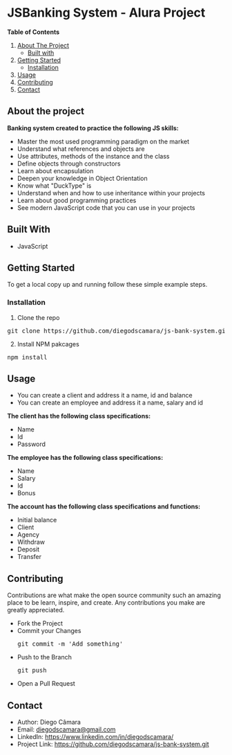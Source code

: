 # JSBanking System - Alura Project 

**Table of Contents**
1. [About The Project](https://github.com/diegodscamara/js-bank-system/blob/main/README.md#about-the-project "About The Project")
	- [Built with](https://github.com/diegodscamara/js-bank-system/blob/main/README.md#built-with "Built with")
2. [Getting Started](https://github.com/diegodscamara/js-bank-system/blob/main/README.md#getting-started "Getting Started")
	- [Installation](https://github.com/diegodscamara/js-bank-system/blob/main/README.md#installation "Installation")
3. [Usage](https://github.com/diegodscamara/js-bank-system/blob/main/README.md#usage "Usage")
4. [Contributing](https://github.com/diegodscamara/js-bank-system/blob/main/README.md#contributing "Contributing")
5. [Contact](https://github.com/diegodscamara/js-bank-system/blob/main/README.md#contact "Contact")

## About the project 

**Banking system created to practice the following JS skills:**
- Master the most used programming paradigm on the market
- Understand what references and objects are
- Use attributes, methods of the instance and the class
- Define objects through constructors
- Learn about encapsulation
- Deepen your knowledge in Object Orientation
- Know what "DuckType" is
- Understand when and how to use inheritance within your projects
- Learn about good programming practices
- See modern JavaScript code that you can use in your projects

## Built With

- JavaScript

## Getting Started

To get a local copy up and running follow these simple example steps.

### Installation

1. Clone the repo
<pre>git clone https://github.com/diegodscamara/js-bank-system.git </pre>

2. Install NPM pakcages
<pre>npm install</pre>

## Usage 

- You can create a client and address it a name, id and balance
- You can create an employee and address it a name, salary and id

**The client has the following class specifications:**
- Name
- Id
- Password

**The employee has the following class specifications:**
- Name
- Salary
- Id
- Bonus

**The account has the following class specifications and functions:**
- Initial balance
- Client
- Agency
- Withdraw 
- Deposit
- Transfer

## Contributing

Contributions are what make the open source community such an amazing place to be learn, inspire, and create. Any contributions you make are greatly appreciated.

- Fork the Project
- Commit your Changes <pre>git commit -m 'Add something'</pre>
- Push to the Branch <pre>git push</pre>
- Open a Pull Request

## Contact

- Author: Diego Câmara
- Email: [diegodscamara@gmail.com](mailto:diegodscamara@gmail.com "diegodscamara@gmail.com")
- LinkedIn: https://www.linkedin.com/in/diegodscamara/ 
- Project Link: https://github.com/diegodscamara/js-bank-system.git
